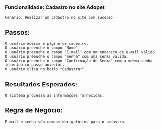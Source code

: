 ### Funcionalidade: Cadastro no site Adopet

    Cenário: Realizar um cadastro no site com sucesso

## Passos:

    O usuário acessa a página de cadastro.
    O usuário preenche o campo "Nome".
    O usuário preenche o campo "E-mail" com um endereço de e-mail válido.
    O usuário preenche o campo "Senha" com uma senha válida.
    O usuário preenche o campo "Confirmação de Senha" com a mesma senha inserida no passo anterior.
    O usuário clica no botão "Cadastrar".

## Resultados Esperados:

    O sistema processa as informações fornecidas.

## Regra de Negócio:

    E-mail e senha são campos obrigatórios para o cadastro.

